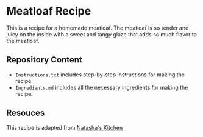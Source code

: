 # Meatloaf Recipe
This is a recipe for a homemade meatloaf. The meatloaf is so tender and juicy on the inside with a sweet and tangy glaze that adds so much flavor to the meatloaf. 

## Repository Content
- `Instructions.txt` includes step-by-step instructions for making the recipe.
- `Ingredients.md` includes all the necessary ingredients for making the recipe.

## Resouces
This recipe is adapted from [Natasha's Kitchen](https://natashaskitchen.com/meatloaf-recipe/#jump-to-recipe)
